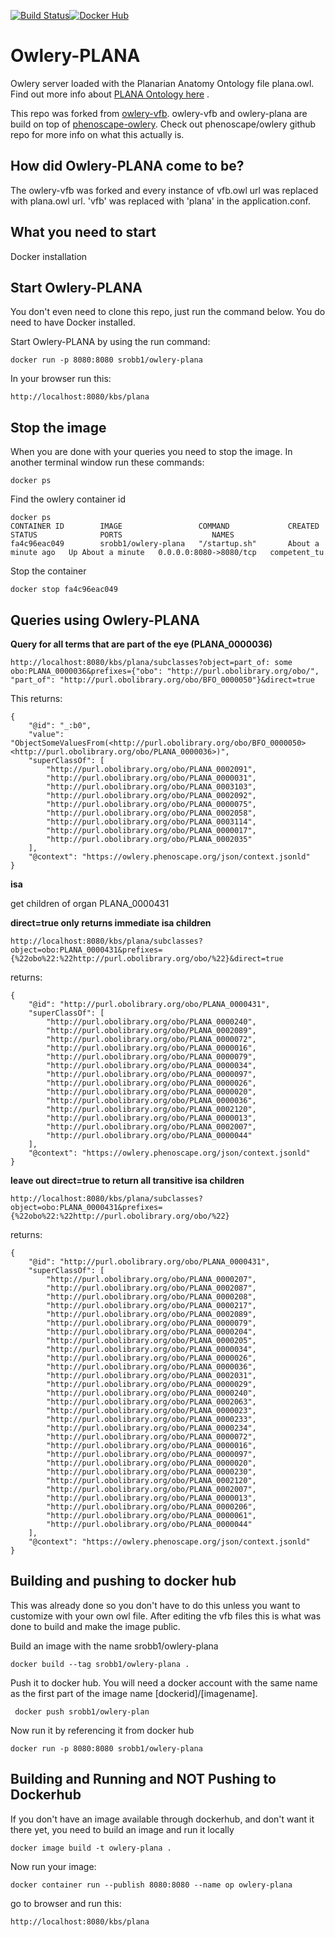[![Build Status](https://travis-ci.org/srobb1/owlery-plana.svg?branch=master)](https://travis-ci.org/srobb1/owlery-plana)[![Docker Hub](https://www.shippable.com/assets/images/logos/docker-hub.jpg)](https://hub.docker.com/r/srobb1/owlery-plana/)

# Owlery-PLANA
Owlery server loaded with the Planarian Anatomy Ontology file plana.owl. Find out more info about [PLANA Ontology here](https://planosphere.stowers.org/anatomyontology) .

This repo was forked from [owlery-vfb](https://github.com/VirtualFlyBrain/owlery-vfb). owlery-vfb and owlery-plana are build on top of [phenoscape-owlery](https://github.com/phenoscape/owlery). Check out phenoscape/owlery github repo for more info on what this actually is. 

## How did Owlery-PLANA come to be?
The owlery-vfb was forked and every instance of vfb.owl url was replaced with plana.owl url. 'vfb' was replaced with 'plana' in the application.conf.

## What you need to start
Docker installation

## Start Owlery-PLANA 
You don't even need to clone this repo, just run the command below. You do need to have Docker installed.

Start Owlery-PLANA by using the run command:
```
docker run -p 8080:8080 srobb1/owlery-plana
```

In your browser run this:
```
http://localhost:8080/kbs/plana
```

## Stop the image

When you are done with your queries you need to stop the image. In another terminal window run these commands:
```
docker ps
```

Find the owlery container id
```
docker ps
CONTAINER ID        IMAGE                 COMMAND             CREATED              STATUS              PORTS                    NAMES
fa4c96eac049        srobb1/owlery-plana   "/startup.sh"       About a minute ago   Up About a minute   0.0.0.0:8080->8080/tcp   competent_tu
```

Stop the container
```
docker stop fa4c96eac049
```

## Queries using Owlery-PLANA

__Query for all terms that are part of the eye (PLANA_0000036)__
```
http://localhost:8080/kbs/plana/subclasses?object=part_of: some obo:PLANA_0000036&prefixes={"obo": "http://purl.obolibrary.org/obo/", "part_of": "http://purl.obolibrary.org/obo/BFO_0000050"}&direct=true
```
This returns:
```
{
	"@id": "_:b0",
	"value": "ObjectSomeValuesFrom(<http://purl.obolibrary.org/obo/BFO_0000050> <http://purl.obolibrary.org/obo/PLANA_0000036>)",
	"superClassOf": [
		"http://purl.obolibrary.org/obo/PLANA_0002091",
		"http://purl.obolibrary.org/obo/PLANA_0000031",
		"http://purl.obolibrary.org/obo/PLANA_0003103",
		"http://purl.obolibrary.org/obo/PLANA_0002092",
		"http://purl.obolibrary.org/obo/PLANA_0000075",
		"http://purl.obolibrary.org/obo/PLANA_0002058",
		"http://purl.obolibrary.org/obo/PLANA_0003114",
		"http://purl.obolibrary.org/obo/PLANA_0000017",
		"http://purl.obolibrary.org/obo/PLANA_0002035"
	],
	"@context": "https://owlery.phenoscape.org/json/context.jsonld"
}
```

__isa__

get children of organ PLANA_0000431

**direct=true only returns immediate isa children**

```
http://localhost:8080/kbs/plana/subclasses?object=obo:PLANA_0000431&prefixes={%22obo%22:%22http://purl.obolibrary.org/obo/%22}&direct=true
```
returns:
```
{
	"@id": "http://purl.obolibrary.org/obo/PLANA_0000431",
	"superClassOf": [
		"http://purl.obolibrary.org/obo/PLANA_0000240",
		"http://purl.obolibrary.org/obo/PLANA_0002089",
		"http://purl.obolibrary.org/obo/PLANA_0000072",
		"http://purl.obolibrary.org/obo/PLANA_0000016",
		"http://purl.obolibrary.org/obo/PLANA_0000079",
		"http://purl.obolibrary.org/obo/PLANA_0000034",
		"http://purl.obolibrary.org/obo/PLANA_0000097",
		"http://purl.obolibrary.org/obo/PLANA_0000026",
		"http://purl.obolibrary.org/obo/PLANA_0000020",
		"http://purl.obolibrary.org/obo/PLANA_0000036",
		"http://purl.obolibrary.org/obo/PLANA_0002120",
		"http://purl.obolibrary.org/obo/PLANA_0000013",
		"http://purl.obolibrary.org/obo/PLANA_0002007",
		"http://purl.obolibrary.org/obo/PLANA_0000044"
	],
	"@context": "https://owlery.phenoscape.org/json/context.jsonld"
}
```


**leave out direct=true to return all transitive isa children**

```
http://localhost:8080/kbs/plana/subclasses?object=obo:PLANA_0000431&prefixes={%22obo%22:%22http://purl.obolibrary.org/obo/%22}
```
returns:

```
{
	"@id": "http://purl.obolibrary.org/obo/PLANA_0000431",
	"superClassOf": [
		"http://purl.obolibrary.org/obo/PLANA_0000207",
		"http://purl.obolibrary.org/obo/PLANA_0002087",
		"http://purl.obolibrary.org/obo/PLANA_0000208",
		"http://purl.obolibrary.org/obo/PLANA_0000217",
		"http://purl.obolibrary.org/obo/PLANA_0002089",
		"http://purl.obolibrary.org/obo/PLANA_0000079",
		"http://purl.obolibrary.org/obo/PLANA_0000204",
		"http://purl.obolibrary.org/obo/PLANA_0000205",
		"http://purl.obolibrary.org/obo/PLANA_0000034",
		"http://purl.obolibrary.org/obo/PLANA_0000026",
		"http://purl.obolibrary.org/obo/PLANA_0000036",
		"http://purl.obolibrary.org/obo/PLANA_0002031",
		"http://purl.obolibrary.org/obo/PLANA_0000029",
		"http://purl.obolibrary.org/obo/PLANA_0000240",
		"http://purl.obolibrary.org/obo/PLANA_0002063",
		"http://purl.obolibrary.org/obo/PLANA_0000023",
		"http://purl.obolibrary.org/obo/PLANA_0000233",
		"http://purl.obolibrary.org/obo/PLANA_0000234",
		"http://purl.obolibrary.org/obo/PLANA_0000072",
		"http://purl.obolibrary.org/obo/PLANA_0000016",
		"http://purl.obolibrary.org/obo/PLANA_0000097",
		"http://purl.obolibrary.org/obo/PLANA_0000020",
		"http://purl.obolibrary.org/obo/PLANA_0000230",
		"http://purl.obolibrary.org/obo/PLANA_0002120",
		"http://purl.obolibrary.org/obo/PLANA_0002007",
		"http://purl.obolibrary.org/obo/PLANA_0000013",
		"http://purl.obolibrary.org/obo/PLANA_0000206",
		"http://purl.obolibrary.org/obo/PLANA_0000061",
		"http://purl.obolibrary.org/obo/PLANA_0000044"
	],
	"@context": "https://owlery.phenoscape.org/json/context.jsonld"
}
```





## Building and pushing to docker hub
This was already done so you don't have to do this unless you want to customize with your own owl file. After editing the vfb files this is what was done to build and make the image public.


Build an image with the name srobb1/owlery-plana
```
docker build --tag srobb1/owlery-plana .
```

Push it to docker hub. You will need a docker account with the same name as the first part of the image name [dockerid]/[imagename].

```
 docker push srobb1/owlery-plan
```

Now run it by referencing it from docker hub
```
docker run -p 8080:8080 srobb1/owlery-plana
```


## Building and Running and NOT Pushing to Dockerhub
If you don't have an image available through dockerhub, and don't want it there yet, you need to build an image and run it locally
```
docker image build -t owlery-plana .
```

Now run your image:
```
docker container run --publish 8080:8080 --name op owlery-plana
```

go to browser and run this:
```
http://localhost:8080/kbs/plana
```


